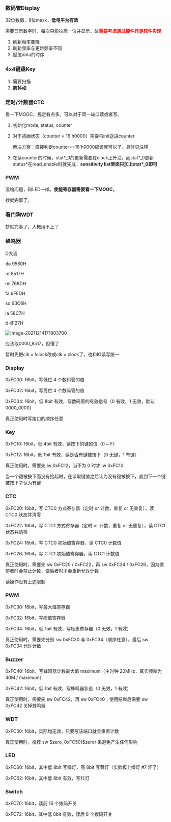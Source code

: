 <h3>数码管Display</h3>

32位数值，8位mask，**低电平为有效**

需要显示数字时，每次只能拉高一位并显示，故<font color='red'>**需要考虑通过硬件还是软件实现**</font>

1. 刷新频率要降
2. 刷新频率与更新频率不同
3. 赋值data的时序



<h3>4x4键盘Key</h3>

1. 需要扫描
2. **防抖动**



<h3>定时/计数器CTC</h3>

看一下MOOC，规定有点多。可以对于同一端口读或者写。

1. 初始化mode, status, counter

2. 对于初始状态（counter = 16'h0000）需要将init送进counter

   解决方案：直接判断counter==16'h0000应该就可以了，具体见注释

3. 在读counter的时候，stat\*\_0的更新需要在clock上升沿，而stat\*\_0更新status*在read_enable时就完成：**sensitivity list里面只加上stat\*\_0即可**



<h3>PWM</h3>

没啥问题，和LED一样。**使能寄存器需要看一下MOOC**。

抄就完事了。



<h3>看门狗WDT</h3>

抄就完事了，大概用不上？



<h3>蜂鸣器</h3>

D大调

do 9560H

re 8517H

mi 768DH

fa 6FEDH

so 63C6H

la 58C7H

ti 4F27H

![image-20211214171803700](C:\Users\asus\AppData\Roaming\Typora\typora-user-images\image-20211214171803700.png)

应该取0000_8517，但慢了

暂时先把clk = !clock改成clk = clock了，也和IO读写统一







<h3>Display</h3>

0xFC00: 16bit，写低位 4 个数码管的值

0xFC02: 16bit，写高位 4 个数码管的值

0xFC04: 16bit，低 8bit 有效，写数码管的有效信号（0 有效，1 无效，默认 0000_0000）

真正使用时写接口的顺序任意



<h3>Key</h3>

0xFC10: 16bit，低 4bit 有效，读按下的键的值（0 ~ F）

0xFC12: 16bit，低 1bit 有效，读是否有键被按下（0 无键，1 有键）

真正使用时，需要先 lw 0xFC12，当不为 0 时才 lw 0xFC10

当一个键被按下而没有抬起时，在读取键值之后认为没有键被按下，直到下一个键被按下才认为有键



<h3>CTC</h3>

0xFC20: 16bit，写 CTC0 方式寄存器（定时 or 计数，重复 or 无重复），读 CTC0 状态并清零

0xFC22: 16bit，写 CTC1 方式寄存器（定时 or 计数，重复 or 无重复），读 CTC1 状态并清零

0xFC24: 16bit，写 CTC0 初始值寄存器，读 CTC0 计数值

0xFC26: 16bit，写 CTC1 初始值寄存器，读 CTC1 计数值

真正使用时，需要先 sw 0xFC20 / 0xFC22，再 sw 0xFC24 / 0xFC26，因为做前者时会禁止计数，做后者时才会重新允许计数

读操作没有上述限制



<h3>PWM</h3>

0xFC30: 16bit，写最大值寄存器

0xFC32: 16bit，写阈值寄存器

0xFC34: 16bit，低 1bit 有效，写标志寄存器（0 无效，1 有效）

真正使用时，需要先分别 sw 0xFC30 与 0xFC34（顺序任意），最后 sw 0xFC34 允许计数



<h3>Buzzer</h3>

0xFC40: 16bit，写蜂鸣器计数最大值 maximum（主时钟 20MHz，真实频率为 40M / maximum）

0xFC42: 16bit，低 1bit 有效，写蜂鸣器状态（0 无效，1 有效）

真正使用时，需要先 sw 0xFC42，再 sw 0xFC40；使用结束后需要 sw 0xFC42 关掉蜂鸣器



<h3>WDT</h3>

0xFC50: 16bit，实际均无效，只要写该端口就会重置计数

真正使用时，推荐 sw \$zero, 0xFC50(​\$zero) 来避免产生任何影响



<h3>LED</h3>

0xFC60: 16bit，其中低 8bit 写绿灯，高 8bit 写黄灯（实验板上绿灯 #7 坏了）

0xFC62: 16bit，其中低 8bit 有效，写红灯



<h3>Switch</h3>

0xFC70: 16bit，读前 16 个拨码开关

0xFC72: 16bit，其中低 8bit 有效，读后 8 个拨码开关